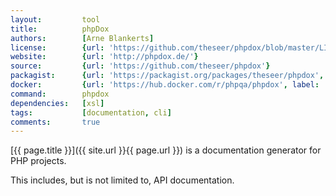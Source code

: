 ```yaml
---
layout:         tool
title:          phpDox
authors:        [Arne Blankerts]
license:        {url: 'https://github.com/theseer/phpdox/blob/master/LICENSE', label: 'BSD 3-clause "New" or "Revised" License'}
website:        {url: 'http://phpdox.de/'}
source:         {url: 'https://github.com/theseer/phpdox'}
packagist:      {url: 'https://packagist.org/packages/theseer/phpdox', label: 'theseer/phpdox'}
docker:         {url: 'https://hub.docker.com/r/phpqa/phpdox', label: 'phpqa/phpdox'}
command:        phpdox
dependencies:   [xsl]  
tags:           [documentation, cli] 
comments:       true
---
```


[{{ page.title }}]({{ site.url }}{{ page.url }}) is a documentation generator for PHP projects.
 
<!--more--> 

This includes, but is not limited to, API documentation.
